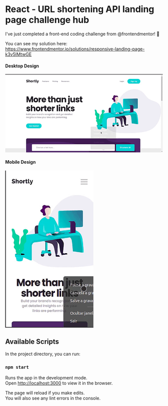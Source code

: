 # React - URL shortening API landing page challenge hub

I've just completed a front-end coding challenge from @frontendmentor! 🎉

You can see my solution here: https://www.frontendmentor.io/solutions/responsive-landing-page-k3v5IMtwGE
<h4>Desktop Design</h4>
<div style="display: inline; align-items: center; width: 100%; justify-content: center;">
  <img src="https://raw.githubusercontent.com/joandersonbatista/url-shortening-api-landing-page/main/design/simplescreenrecorder-2022-01-03_13.10.38.gif" />
<h4>Mobile Design</h4>
  
  <img height="500px" src="https://github.com/joandersonbatista/url-shortening-api-landing-page/blob/main/design/simplescreenrecorder-2022-01-03_13.13.17.gif" />
</div>

## Available Scripts

In the project directory, you can run:

### `npm start`

Runs the app in the development mode.\
Open [http://localhost:3000](http://localhost:3000) to view it in the browser.

The page will reload if you make edits.\
You will also see any lint errors in the console.
